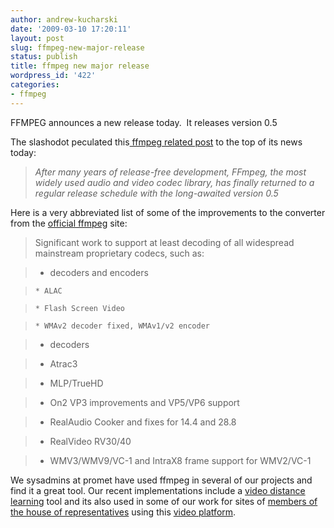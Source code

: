 ```yaml
---
author: andrew-kucharski
date: '2009-03-10 17:20:11'
layout: post
slug: ffmpeg-new-major-release
status: publish
title: ffmpeg new major release
wordpress_id: '422'
categories:
- ffmpeg
---
```


FFMPEG announces a new release today.  It releases version 0.5

The slashodot peculated this[ ffmpeg related post](http://tech.slashdot.org/article.pl?sid=09/03/10/144222&from=rss) to the top of its news today:


> _After many years of release-free development, FFmpeg, the most widely used audio and video codec library, has finally returned to a regular release schedule with the long-awaited version 0.5_


Here is a very abbreviated list of some of the improvements to the converter from the [official ffmpeg](http://ffmpeg.org/) site:


> Significant work to support at least decoding of all widespread mainstream proprietary codecs, such as:

> 
> 
	
>   * decoders and encoders

	
>     * ALAC
> 
	
>     * Flash Screen Video
> 
	
>     * WMAv2 decoder fixed, WMAv1/v2 encoder
> 


> 
	
>   * decoders
> 


	
>   * Atrac3
> 
	
>   * MLP/TrueHD
> 
	
>   * On2 VP3 improvements and VP5/VP6 support
> 
	
>   * RealAudio Cooker and fixes for 14.4 and 28.8
> 
	
>   * RealVideo RV30/40
> 
	
>   * WMV3/WMV9/VC-1 and IntraX8 frame support for WMV2/VC-1
> 




We sysadmins at promet have used ffmpeg in several of our projects and find it a great tool.  Our recent implementations include a [video distance learning](http://powerlearning21.com) tool and its also used in some of our work for sites of [members of the house of representatives](http://baird.house.gov.hillclips.tv/) using this [video platform](http://isupport.tv).
